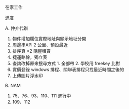 在家工作

進度

A. 仲介代辦

   1. 物件增加欄位實際地址與顯示地址分開
   2. 周邊串API 2 公里、預設最近
   3. 排序頁 *2 購屋租賃
   4. 捷運路線，獨立表
   5. 查詢改掉原來搜尋方式 1. 全部帶 2. 學校用 freekey 比對
   6. 實價登錄 windows 排程、關聯表排程只找最近時間之後的
   7. 上傳圖片浮水印

B. NAM 
   1. 75、76、93、110、111 進行中
   2. 109、112
